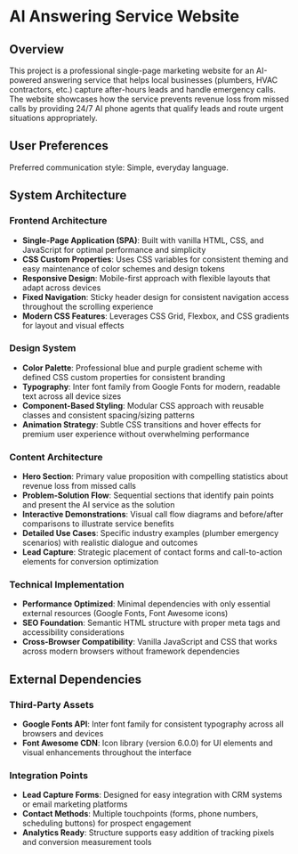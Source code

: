 # AI Answering Service Website

## Overview

This project is a professional single-page marketing website for an AI-powered answering service that helps local businesses (plumbers, HVAC contractors, etc.) capture after-hours leads and handle emergency calls. The website showcases how the service prevents revenue loss from missed calls by providing 24/7 AI phone agents that qualify leads and route urgent situations appropriately.

## User Preferences

Preferred communication style: Simple, everyday language.

## System Architecture

### Frontend Architecture
- **Single-Page Application (SPA)**: Built with vanilla HTML, CSS, and JavaScript for optimal performance and simplicity
- **CSS Custom Properties**: Uses CSS variables for consistent theming and easy maintenance of color schemes and design tokens
- **Responsive Design**: Mobile-first approach with flexible layouts that adapt across devices
- **Fixed Navigation**: Sticky header design for consistent navigation access throughout the scrolling experience
- **Modern CSS Features**: Leverages CSS Grid, Flexbox, and CSS gradients for layout and visual effects

### Design System
- **Color Palette**: Professional blue and purple gradient scheme with defined CSS custom properties for consistent branding
- **Typography**: Inter font family from Google Fonts for modern, readable text across all device sizes
- **Component-Based Styling**: Modular CSS approach with reusable classes and consistent spacing/sizing patterns
- **Animation Strategy**: Subtle CSS transitions and hover effects for premium user experience without overwhelming performance

### Content Architecture
- **Hero Section**: Primary value proposition with compelling statistics about revenue loss from missed calls
- **Problem-Solution Flow**: Sequential sections that identify pain points and present the AI service as the solution
- **Interactive Demonstrations**: Visual call flow diagrams and before/after comparisons to illustrate service benefits
- **Detailed Use Cases**: Specific industry examples (plumber emergency scenarios) with realistic dialogue and outcomes
- **Lead Capture**: Strategic placement of contact forms and call-to-action elements for conversion optimization

### Technical Implementation
- **Performance Optimized**: Minimal dependencies with only essential external resources (Google Fonts, Font Awesome icons)
- **SEO Foundation**: Semantic HTML structure with proper meta tags and accessibility considerations
- **Cross-Browser Compatibility**: Vanilla JavaScript and CSS that works across modern browsers without framework dependencies

## External Dependencies

### Third-Party Assets
- **Google Fonts API**: Inter font family for consistent typography across all browsers and devices
- **Font Awesome CDN**: Icon library (version 6.0.0) for UI elements and visual enhancements throughout the interface

### Integration Points
- **Lead Capture Forms**: Designed for easy integration with CRM systems or email marketing platforms
- **Contact Methods**: Multiple touchpoints (forms, phone numbers, scheduling buttons) for prospect engagement
- **Analytics Ready**: Structure supports easy addition of tracking pixels and conversion measurement tools